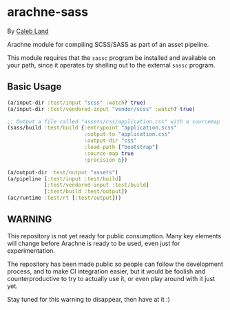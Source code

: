 # arachne-sass

By [Caleb Land](https://github.com/caleb/)

Arachne module for compiling SCSS/SASS as part of an asset pipeline.

This module requires that the `sassc` program be installed and available on your path, since it operates by shelling out to the external `sassc` program.

## Basic Usage

```clojure
(a/input-dir :test/input "scss" :watch? true)
(a/input-dir :test/vendored-input "vendor/scss" :watch? true)

;; Output a file called "assets/css/application.css" with a sourcemap
(sass/build :test/build {:entrypoint "application.scss"
                         :output-to "application.css"
                         :output-dir "css"
                         :load-path ["bootstrap"]
                         :source-map true
                         :precision 6})

(a/output-dir :test/output "assets")
(a/pipeline [:test/input :test/build]
            [:test/vendored-input :test/build]
            [:test/build :test/output])
(ac/runtime :test/rt [:test/output]))
```

## WARNING

This repository is not yet ready for public consumption. Many key
elements will change before Arachne is ready to be used, even just for
experimentation.

The repository has been made public so people can follow the
development process, and to make CI integration easier, but it would
be foolish and counterproductive to try to actually use it, or even
play around with it just yet.

Stay tuned for this warning to disappear, then have at it :)
